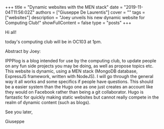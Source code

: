 +++
title = "Dynamic websites with the MEN stack"
date = "2019-11-04T11:56:02Z"
authors = ["Giuseppe De Laurentis"]
cover = ""
tags = ["websites"]
description = "Joey unveils his new dynamic website for Computing Club!"
showFullContent = false
type = "posts"
+++

Hi all!

today's computing club will be in OC103 at 1pm.

Abstract by Joey:

IPPPlog is a blog intended for use by the computing club, to update people on any fun side projects you may be doing, as well as propose topics etc. This website is dynamic, using a MEN stack (MongoDB database, ExpressJS framework, written with NodeJS). I will go through the general way it all works and some specifics if people have questions. This should be a easier system than the Hugo one as one just creates an account like they would on Facebook rather than being a git collaborator. Hugo is fantastic for quickly making static websites but cannot really compete in the realm of dynamic content (such as blogs).

See you later,

Giuseppe
